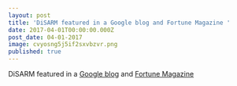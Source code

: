 ```yaml
---
layout: post
title: 'DiSARM featured in a Google blog and Fortune Magazine '
date: 2017-04-01T00:00:00.000Z
post_date: 04-01-2017
image: cvyosng5j5if2sxvbzvr.png
published: true
---
```


DiSARM featured in a [Google blog](https://blog.google/products/maps/how-maps-and-machine-learning-are-helping-eliminate-malaria/) and [Fortune Magazine](http://fortune.com/2017/04/25/google-machine-learning-malaria/)
